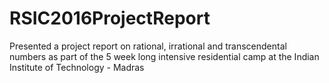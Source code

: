 # RSIC2016ProjectReport
Presented a project report on rational, irrational and transcendental numbers as part of the 5 week long intensive residential camp at the Indian Institute of Technology - Madras
